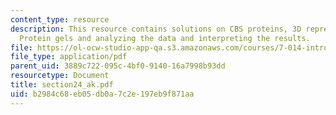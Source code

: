 ```yaml
---
content_type: resource
description: This resource contains solutions on CBS proteins, 3D representation,
  Protein gels and analyzing the data and interpreting the results.
file: https://ol-ocw-studio-app-qa.s3.amazonaws.com/courses/7-014-introductory-biology-spring-2005/b2984c68eb05db0a7c2e197eb9f871aa_section24_ak.pdf
file_type: application/pdf
parent_uid: 3889c722-095c-4bf0-9140-16a7998b93dd
resourcetype: Document
title: section24_ak.pdf
uid: b2984c68-eb05-db0a-7c2e-197eb9f871aa
---
```

